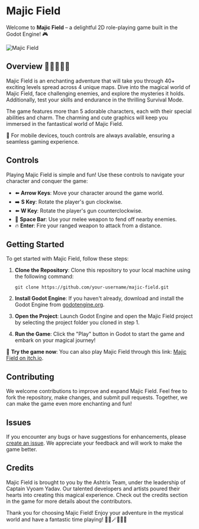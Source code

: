 # Majic Field

Welcome to **Majic Field** – a delightful 2D role-playing game built in the Godot Engine! 🎮

![Majic Field](gameicon.jpg)

## Overview 🌟🏰👾🧙‍♀️

Majic Field is an enchanting adventure that will take you through 40+ exciting levels spread across 4 unique maps. Dive into the magical world of Majic Field, face challenging enemies, and explore the mysteries it holds. Additionally, test your skills and endurance in the thrilling Survival Mode.

The game features more than 5 adorable characters, each with their special abilities and charm. The charming and cute graphics will keep you immersed in the fantastical world of Majic Field.

📱 For mobile devices, touch controls are always available, ensuring a seamless gaming experience.

## Controls

Playing Majic Field is simple and fun! Use these controls to navigate your character and conquer the game:

- ⬅️ **Arrow Keys**: Move your character around the game world.
- ➡️ **S Key**: Rotate the player's gun clockwise.
- ⬅️ **W Key**: Rotate the player's gun counterclockwise.
- 👊 **Space Bar**: Use your melee weapon to fend off nearby enemies.
- 🔥 **Enter**: Fire your ranged weapon to attack from a distance.

## Getting Started

To get started with Majic Field, follow these steps:

1. **Clone the Repository**: Clone this repository to your local machine using the following command:
   ```
   git clone https://github.com/your-username/majic-field.git
   ```

2. **Install Godot Engine**: If you haven't already, download and install the Godot Engine from [godotengine.org](https://godotengine.org/download).

3. **Open the Project**: Launch Godot Engine and open the Majic Field project by selecting the project folder you cloned in step 1.

4. **Run the Game**: Click the "Play" button in Godot to start the game and embark on your magical journey!

🔗 **Try the game now**: You can also play Majic Field through this link: [Majic Field on itch.io](https://astrixgame.itch.io/magic-field).

## Contributing

We welcome contributions to improve and expand Majic Field. Feel free to fork the repository, make changes, and submit pull requests. Together, we can make the game even more enchanting and fun!

## Issues

If you encounter any bugs or have suggestions for enhancements, please [create an issue](https://github.com/your-username/majic-field/issues). We appreciate your feedback and will work to make the game better.

## Credits

Majic Field is brought to you by the Ashtrix Team, under the leadership of Captain Vyoam Yadav. Our talented developers and artists poured their hearts into creating this magical experience. Check out the credits section in the game for more details about the contributors.

Thank you for choosing Majic Field! Enjoy your adventure in the mystical world and have a fantastic time playing! 🌟✨🪄🧙‍♀️🎉
